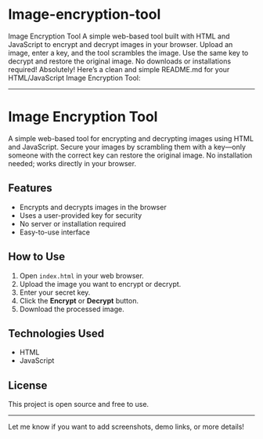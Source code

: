 # Image-encryption-tool
Image Encryption Tool A simple web-based tool built with HTML and JavaScript to encrypt and decrypt images in your browser. Upload an image, enter a key, and the tool scrambles the image. Use the same key to decrypt and restore the original image. No downloads or installations required!
Absolutely! Here’s a clean and simple README.md for your HTML/JavaScript Image Encryption Tool:

---

# Image Encryption Tool

A simple web-based tool for encrypting and decrypting images using HTML and JavaScript. Secure your images by scrambling them with a key—only someone with the correct key can restore the original image. No installation needed; works directly in your browser.

## Features

- Encrypts and decrypts images in the browser
- Uses a user-provided key for security
- No server or installation required
- Easy-to-use interface

## How to Use

1. Open `index.html` in your web browser.
2. Upload the image you want to encrypt or decrypt.
3. Enter your secret key.
4. Click the **Encrypt** or **Decrypt** button.
5. Download the processed image.

## Technologies Used

- HTML
- JavaScript

## License

This project is open source and free to use.

---

Let me know if you want to add screenshots, demo links, or more details!
